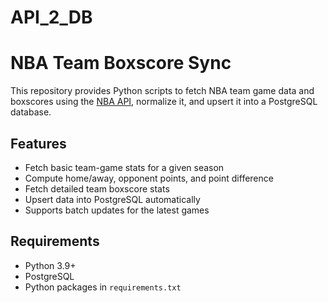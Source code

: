 # API_2_DB

# NBA Team Boxscore Sync

This repository provides Python scripts to fetch NBA team game data and boxscores using the [NBA API](https://github.com/swar/nba_api), normalize it, and upsert it into a PostgreSQL database.

## Features

- Fetch basic team-game stats for a given season
- Compute home/away, opponent points, and point difference
- Fetch detailed team boxscore stats
- Upsert data into PostgreSQL automatically
- Supports batch updates for the latest games

## Requirements

- Python 3.9+
- PostgreSQL
- Python packages in `requirements.txt`

